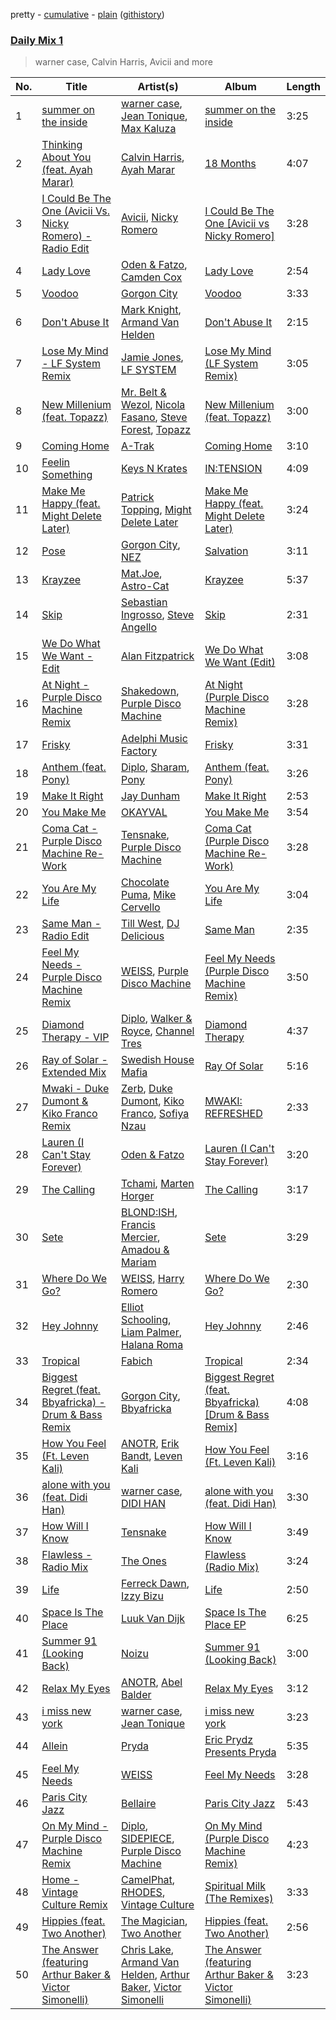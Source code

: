 pretty - [cumulative](/playlists/cumulative/Daily%20Mix%201.md) - [plain](/playlists/plain/37i9dQZF1E381TIGlTphwu) ([githistory](https://github.githistory.xyz/vitokorn/spotify-playlist-archive/blob/master/playlists/plain/37i9dQZF1E381TIGlTphwu))
### [Daily Mix 1](https://open.spotify.com/playlist/37i9dQZF1E381TIGlTphwu)

> warner case, Calvin Harris, Avicii and more

| No. | Title | Artist(s) | Album | Length |
|---|---|---|---|---|
| 1 | [summer on the inside](https://open.spotify.com/track/0IRDLaO3ng5eyl4Po8hZXj) | [warner case](https://open.spotify.com/artist/106OuakzOxxbXTuigEEf01), [Jean Tonique](https://open.spotify.com/artist/6BVLQfvzlvlNZ43WjbFgbI), [Max Kaluza](https://open.spotify.com/artist/6lNLgymfWudNsbC0Vio7Qi) | [summer on the inside](https://open.spotify.com/album/1bkPNy0jxEKPG7nSTn5Saa) | 3:25 |
| 2 | [Thinking About You (feat. Ayah Marar)](https://open.spotify.com/track/1KtD0xaLAikgIt5tPbteZQ) | [Calvin Harris](https://open.spotify.com/artist/7CajNmpbOovFoOoasH2HaY), [Ayah Marar](https://open.spotify.com/artist/4xQ2BGOBUXgjxO2PAhrIyS) | [18 Months](https://open.spotify.com/album/7w19PFbxAjwZ7UVNp9z0uT) | 4:07 |
| 3 | [I Could Be The One (Avicii Vs. Nicky Romero) - Radio Edit](https://open.spotify.com/track/1sh6lL6cmlcwhqZKGiKBua) | [Avicii](https://open.spotify.com/artist/1vCWHaC5f2uS3yhpwWbIA6), [Nicky Romero](https://open.spotify.com/artist/5ChF3i92IPZHduM7jN3dpg) | [I Could Be The One [Avicii vs Nicky Romero]](https://open.spotify.com/album/0sOrbRnJcNod63r49kmGVb) | 3:28 |
| 4 | [Lady Love](https://open.spotify.com/track/3ACTBfO2gL0RY2a3Eb5kY5) | [Oden & Fatzo](https://open.spotify.com/artist/2YEnrpAWWaNRFumgde1lLH), [Camden Cox](https://open.spotify.com/artist/5mNpMP01Co4vXZ3U0fWP3C) | [Lady Love](https://open.spotify.com/album/6XGxAqDf3339vdyvHKuUhh) | 2:54 |
| 5 | [Voodoo](https://open.spotify.com/track/3JsH3qnwhYGs20PBMsCgNx) | [Gorgon City](https://open.spotify.com/artist/4VNQWV2y1E97Eqo2D5UTjx) | [Voodoo](https://open.spotify.com/album/32JzuMXyPDs6ihDnRGh8vy) | 3:33 |
| 6 | [Don't Abuse It](https://open.spotify.com/track/5E9ulwLRaDx2tO9liULCuE) | [Mark Knight](https://open.spotify.com/artist/3h11MHQeCrcsUgRRijI1zL), [Armand Van Helden](https://open.spotify.com/artist/3cQA9WH8liZfeja1DxcDYE) | [Don't Abuse It](https://open.spotify.com/album/3z8N7BrygP8gQIrirqvE6v) | 2:15 |
| 7 | [Lose My Mind - LF System Remix](https://open.spotify.com/track/6fjUv9Hv9r6I8fSJWcb7Nh) | [Jamie Jones](https://open.spotify.com/artist/4admDxmnri5Zco0xYrJ0ji), [LF SYSTEM](https://open.spotify.com/artist/0HxX6imltnNXJyQhu4nsiO) | [Lose My Mind (LF System Remix)](https://open.spotify.com/album/70nwzNRPReYnogzQ5XA42b) | 3:05 |
| 8 | [New Millenium (feat. Topazz)](https://open.spotify.com/track/1eEPPA57q2V1EqHZ4O46mU) | [Mr. Belt & Wezol](https://open.spotify.com/artist/19VDJ9IKyBSUMDJxLsasP6), [Nicola Fasano](https://open.spotify.com/artist/0AJ9YvsEOnAqMB9Q15TfYQ), [Steve Forest](https://open.spotify.com/artist/0U6suWTdf1eQtxorBi2Chu), [Topazz](https://open.spotify.com/artist/46Ypf6yVzj7hnEwhoe6JOg) | [New Millenium (feat. Topazz)](https://open.spotify.com/album/4kW4lp8sqMrDAckcSsDDeG) | 3:00 |
| 9 | [Coming Home](https://open.spotify.com/track/5ZEdhFOZZp52eXqLwyYtXB) | [A-Trak](https://open.spotify.com/artist/3TaUSUXn41GixL7zbvrIDt) | [Coming Home](https://open.spotify.com/album/5bbKCKMeCRQz9Rna29DyyZ) | 3:10 |
| 10 | [Feelin Something](https://open.spotify.com/track/4SCJfdOJzxBxNzbbzUvNvF) | [Keys N Krates](https://open.spotify.com/artist/6c1pBXHYjFcGQQNO5MMsdd) | [IN:TENSION](https://open.spotify.com/album/5Om5ffiuTukQ7HdnSMxm1h) | 4:09 |
| 11 | [Make Me Happy (feat. Might Delete Later)](https://open.spotify.com/track/3O4mzMMjxZpCQUSYtq4So4) | [Patrick Topping](https://open.spotify.com/artist/7yRimuQSC5Ks3T2Ts0iyZa), [Might Delete Later](https://open.spotify.com/artist/71j4PhDtWqw0LIG5MXBLxT) | [Make Me Happy (feat. Might Delete Later)](https://open.spotify.com/album/6weN60IhSCAWjhlt6jjaKs) | 3:24 |
| 12 | [Pose](https://open.spotify.com/track/5LBemsCrsGqsXSGYA8i2z6) | [Gorgon City](https://open.spotify.com/artist/4VNQWV2y1E97Eqo2D5UTjx), [NEZ](https://open.spotify.com/artist/2Mwy2BwAUT3WU1cZa3pvEW) | [Salvation](https://open.spotify.com/album/34yu5063EpoaKKir1m0q9e) | 3:11 |
| 13 | [Krayzee](https://open.spotify.com/track/3TvbT40I2mQUn6jliOM82r) | [Mat.Joe](https://open.spotify.com/artist/38jpuy3yt3QIxQ8Fn1HTeJ), [Astro-Cat](https://open.spotify.com/artist/7AqFHR0xmbUjgrIuQvj8zW) | [Krayzee](https://open.spotify.com/album/0mh0kqpTJViSsWPCaW8mgY) | 5:37 |
| 14 | [Skip](https://open.spotify.com/track/0OHyE7d3EfGT6jIDVRN4Qn) | [Sebastian Ingrosso](https://open.spotify.com/artist/6hyMWrxGBsOx6sWcVj1DqP), [Steve Angello](https://open.spotify.com/artist/4FqPRilb0Ja0TKG3RS3y4s) | [Skip](https://open.spotify.com/album/6FGPOgL60G0VhYki83WFCE) | 2:31 |
| 15 | [We Do What We Want - Edit](https://open.spotify.com/track/2qGvgsRsmrB0Y7Y4MmuP1M) | [Alan Fitzpatrick](https://open.spotify.com/artist/40JyDxGqtYSowWYT2jaive) | [We Do What We Want (Edit)](https://open.spotify.com/album/5WzbzjfI0AeLlYwyZ1rHOa) | 3:08 |
| 16 | [At Night - Purple Disco Machine Remix](https://open.spotify.com/track/4tTpmg8AGcChIUnuio4CtR) | [Shakedown](https://open.spotify.com/artist/0vSfjPjAbekoehCpmy1RV1), [Purple Disco Machine](https://open.spotify.com/artist/2WBJQGf1bT1kxuoqziH5g4) | [At Night (Purple Disco Machine Remix)](https://open.spotify.com/album/3VOlBZwQrQ16ggaQ9ksHZ7) | 3:28 |
| 17 | [Frisky](https://open.spotify.com/track/2lKmYY2bxlFG7ePVoIzN1v) | [Adelphi Music Factory](https://open.spotify.com/artist/27cAR2QA0zM5v0KL9JNWwe) | [Frisky](https://open.spotify.com/album/40TIYblwtSrniXTU9sPs0l) | 3:31 |
| 18 | [Anthem (feat. Pony)](https://open.spotify.com/track/5jUL1jDCcp8zDT6tEXuwrF) | [Diplo](https://open.spotify.com/artist/5fMUXHkw8R8eOP2RNVYEZX), [Sharam](https://open.spotify.com/artist/7rVEQZBDtYmToQaYOQJCm2), [Pony](https://open.spotify.com/artist/5YVzHQeLnRkEYK5T5XFQ0q) | [Anthem (feat. Pony)](https://open.spotify.com/album/3xtRQ3b9wIfiZT6T7GK7j7) | 3:26 |
| 19 | [Make It Right](https://open.spotify.com/track/0YY6R2AtObBMKFZyVV2fZ5) | [Jay Dunham](https://open.spotify.com/artist/4JWZwoacJTvnATTK9BUE34) | [Make It Right](https://open.spotify.com/album/3V9ACaGgCltZJISgul0fTF) | 2:53 |
| 20 | [You Make Me](https://open.spotify.com/track/6szHRTrnaGoTlubXfFw2Fb) | [OKAYVAL](https://open.spotify.com/artist/41TOOGX3nHghrVvmDJDHhQ) | [You Make Me](https://open.spotify.com/album/6dwhzooLzd62qEZKdiIpei) | 3:54 |
| 21 | [Coma Cat - Purple Disco Machine Re-Work](https://open.spotify.com/track/1BMFet4vUoOgpLYIl3kVMQ) | [Tensnake](https://open.spotify.com/artist/75nC6MXUalYZSOd7OfNkwq), [Purple Disco Machine](https://open.spotify.com/artist/2WBJQGf1bT1kxuoqziH5g4) | [Coma Cat (Purple Disco Machine Re-Work)](https://open.spotify.com/album/0xQYiQjTVXSJFEqgM7GgUC) | 3:28 |
| 22 | [You Are My Life](https://open.spotify.com/track/51ecx8vfBmfo9maBzKDBfa) | [Chocolate Puma](https://open.spotify.com/artist/5Aw0IGM5JS3FuTgtRsDWGA), [Mike Cervello](https://open.spotify.com/artist/4zYX8Aa744hQ5O2hpAYQI3) | [You Are My Life](https://open.spotify.com/album/4XdIx8D65ziUGCnmV4jl1W) | 3:04 |
| 23 | [Same Man - Radio Edit](https://open.spotify.com/track/6ddwAG3GRjdrdQQlyvzYLC) | [Till West](https://open.spotify.com/artist/3tIGIHJ3XB7iLxJjuM6dQn), [DJ Delicious](https://open.spotify.com/artist/5Bwa0MY2tBdOAJg8K5PLSQ) | [Same Man](https://open.spotify.com/album/2QJhCVrghPLmletf7mhsMo) | 2:35 |
| 24 | [Feel My Needs - Purple Disco Machine Remix](https://open.spotify.com/track/3RiRFyvasDtAv8n0AQUKFG) | [WEISS](https://open.spotify.com/artist/0FBRY66KVaAiddGVefikLB), [Purple Disco Machine](https://open.spotify.com/artist/2WBJQGf1bT1kxuoqziH5g4) | [Feel My Needs (Purple Disco Machine Remix)](https://open.spotify.com/album/6mNS1Ud3X58uDBksuGAlAQ) | 3:50 |
| 25 | [Diamond Therapy - VIP](https://open.spotify.com/track/2Mu2YlVCDCZ6VDnLEHIVG4) | [Diplo](https://open.spotify.com/artist/5fMUXHkw8R8eOP2RNVYEZX), [Walker & Royce](https://open.spotify.com/artist/1lAwVq9MxNJkB0dEY6xNoV), [Channel Tres](https://open.spotify.com/artist/4cUkGQyhLFqKHBtL58HYVp) | [Diamond Therapy](https://open.spotify.com/album/6Ts98dV2mvynqieN4j3TOO) | 4:37 |
| 26 | [Ray of Solar - Extended Mix](https://open.spotify.com/track/32DSS0lGNkOJ2nJAqQCroY) | [Swedish House Mafia](https://open.spotify.com/artist/1h6Cn3P4NGzXbaXidqURXs) | [Ray Of Solar](https://open.spotify.com/album/4oKQeboZg2r2GVkCCZ4iFR) | 5:16 |
| 27 | [Mwaki - Duke Dumont & Kiko Franco Remix](https://open.spotify.com/track/3rONCYbd5sc60wqbNXU4sO) | [Zerb](https://open.spotify.com/artist/6mDl7lQiLxT0iQ8LYhAlWy), [Duke Dumont](https://open.spotify.com/artist/61lyPtntblHJvA7FMMhi7E), [Kiko Franco](https://open.spotify.com/artist/3SNKZ8uTQoSyMsUNqNBOD2), [Sofiya Nzau](https://open.spotify.com/artist/5Y2FS5YbGf7yRDumzD5nY3) | [MWAKI: REFRESHED](https://open.spotify.com/album/4RnA2Ya7Uk41NpunTjEEx4) | 2:33 |
| 28 | [Lauren (I Can't Stay Forever)](https://open.spotify.com/track/33tYADyL2aZctrvR59K1bQ) | [Oden & Fatzo](https://open.spotify.com/artist/2YEnrpAWWaNRFumgde1lLH) | [Lauren (I Can't Stay Forever)](https://open.spotify.com/album/3L1NLn5rcrmV4uVqgaoTI7) | 3:20 |
| 29 | [The Calling](https://open.spotify.com/track/4ANmPUsA3LAvOSP8xen6Vt) | [Tchami](https://open.spotify.com/artist/1KpCi9BOfviCVhmpI4G2sY), [Marten Horger](https://open.spotify.com/artist/5TGUXQza7oM9ubKNvUD2sx) | [The Calling](https://open.spotify.com/album/0Zq4pT3WEPhlGjaerScLLY) | 3:17 |
| 30 | [Sete](https://open.spotify.com/track/5B4gUqNKYgU38ULSWP5Bzj) | [BLOND:ISH](https://open.spotify.com/artist/6zsJjoCtL1WByG0VsuFWzR), [Francis Mercier](https://open.spotify.com/artist/44qAhQu52dYKcHOFQd3esf), [Amadou & Mariam](https://open.spotify.com/artist/3KH7WsR2JZQ94Ik8SyabU6) | [Sete](https://open.spotify.com/album/2dUSIzfLEgYB3QJB2Vt8j3) | 3:29 |
| 31 | [Where Do We Go?](https://open.spotify.com/track/3reyyWDm2gq1QHSBKGO0v1) | [WEISS](https://open.spotify.com/artist/0FBRY66KVaAiddGVefikLB), [Harry Romero](https://open.spotify.com/artist/36AJmodiIrwV9U3QOiLMYM) | [Where Do We Go?](https://open.spotify.com/album/0OnuZpSQIi0BuOlbSK4X9g) | 2:30 |
| 32 | [Hey Johnny](https://open.spotify.com/track/15SLiPyEEdXAiHapLtVH2i) | [Elliot Schooling](https://open.spotify.com/artist/6kxjV47PkAw81io31d6OWu), [Liam Palmer](https://open.spotify.com/artist/0X08iR3Fp37Hoa9b1pjHnR), [Halana Roma](https://open.spotify.com/artist/4aT40MpEZA991HEmvBl8EU) | [Hey Johnny](https://open.spotify.com/album/57tAc24bry94exylcgFdUM) | 2:46 |
| 33 | [Tropical](https://open.spotify.com/track/2poEVOQBMhvJGQUkmUpKiC) | [Fabich](https://open.spotify.com/artist/1mwP5J1kB8clYx0SoNL0uh) | [Tropical](https://open.spotify.com/album/5hj3Xn66gNEA68eAbvretX) | 2:34 |
| 34 | [Biggest Regret (feat. Bbyafricka) - Drum & Bass Remix](https://open.spotify.com/track/5ZK4PCdvmX404mUd7aPdVf) | [Gorgon City](https://open.spotify.com/artist/4VNQWV2y1E97Eqo2D5UTjx), [Bbyafricka](https://open.spotify.com/artist/019gRg7DezPMbaI1xRZD6W) | [Biggest Regret (feat. Bbyafricka) [Drum & Bass Remix]](https://open.spotify.com/album/5Z2rWGpEnl61vEEwmfXjKI) | 4:08 |
| 35 | [How You Feel (Ft. Leven Kali)](https://open.spotify.com/track/3Kwj07sN1wdzlRNMU8rNX0) | [ANOTR](https://open.spotify.com/artist/4p5WgeiPSPpqPDs7T6OkWf), [Erik Bandt](https://open.spotify.com/artist/4vhZgo4uiuMnCgnSJEb7yb), [Leven Kali](https://open.spotify.com/artist/5YZ5AExR68U3ZblH6HcO6B) | [How You Feel (Ft. Leven Kali)](https://open.spotify.com/album/76AAYzJLL9rJHfOkPNAeB9) | 3:16 |
| 36 | [alone with you (feat. Didi Han)](https://open.spotify.com/track/3iqbypJ2BSVHc7QMvXG19E) | [warner case](https://open.spotify.com/artist/106OuakzOxxbXTuigEEf01), [DIDI HAN](https://open.spotify.com/artist/2j74J6dIUd8X3x6UKH3pZF) | [alone with you (feat. Didi Han)](https://open.spotify.com/album/37uFN79H6w1fYvjcA6FZVz) | 3:30 |
| 37 | [How Will I Know](https://open.spotify.com/track/5lTOYADoL5tJq6SZcqXRnw) | [Tensnake](https://open.spotify.com/artist/75nC6MXUalYZSOd7OfNkwq) | [How Will I Know](https://open.spotify.com/album/74Nkxj48PhowNWMxoIz9SH) | 3:49 |
| 38 | [Flawless - Radio Mix](https://open.spotify.com/track/4YUDI60uPW9pbpDYTSe51x) | [The Ones](https://open.spotify.com/artist/59z0q3rlcVQoAPg7YbFbgv) | [Flawless (Radio Mix)](https://open.spotify.com/album/0YLmIFyPXCy1vai9iTwjUZ) | 3:24 |
| 39 | [Life](https://open.spotify.com/track/5uIPgZYAPggdErCVj6lY56) | [Ferreck Dawn](https://open.spotify.com/artist/3cnAJv9gydgm52KFIsdvO8), [Izzy Bizu](https://open.spotify.com/artist/6b5YOgXIliAozdo49vUCJQ) | [Life](https://open.spotify.com/album/31QOLr0kdg0qjiZboNEm7b) | 2:50 |
| 40 | [Space Is The Place](https://open.spotify.com/track/5l0LfA1cpq06keyGpZJd11) | [Luuk Van Dijk](https://open.spotify.com/artist/1KFfk3NtblIJtGEqyiR31t) | [Space Is The Place EP](https://open.spotify.com/album/5viYIzsupOuDCbtCtfv9t3) | 6:25 |
| 41 | [Summer 91 (Looking Back)](https://open.spotify.com/track/4FEcEwbE2vsqhxbTPtiNTL) | [Noizu](https://open.spotify.com/artist/3VRyybsQu0MDG0F2LBxnv7) | [Summer 91 (Looking Back)](https://open.spotify.com/album/4QCh5emLRWuIg8CUzprNXm) | 3:00 |
| 42 | [Relax My Eyes](https://open.spotify.com/track/5u4hhtZ7f4rWkMZEZcTKrH) | [ANOTR](https://open.spotify.com/artist/4p5WgeiPSPpqPDs7T6OkWf), [Abel Balder](https://open.spotify.com/artist/0jqbEIAvdjUOi5Za48pzQG) | [Relax My Eyes](https://open.spotify.com/album/2vIDF8BeMN3BcF0yOSMgmN) | 3:12 |
| 43 | [i miss new york](https://open.spotify.com/track/1BbrIpVnqNzTJqBBYvfgkY) | [warner case](https://open.spotify.com/artist/106OuakzOxxbXTuigEEf01), [Jean Tonique](https://open.spotify.com/artist/6BVLQfvzlvlNZ43WjbFgbI) | [i miss new york](https://open.spotify.com/album/00UsuOsS3TvApV8OH4ba6P) | 3:23 |
| 44 | [Allein](https://open.spotify.com/track/15PdA8p8usmrc4lWbZmm7H) | [Pryda](https://open.spotify.com/artist/37U9sPqTZMd7AKJCWgcvkt) | [Eric Prydz Presents Pryda](https://open.spotify.com/album/4NNdLCqeVIW05mdQiG2zua) | 5:35 |
| 45 | [Feel My Needs](https://open.spotify.com/track/7nionv2ijjqUlg9m5iWPTc) | [WEISS](https://open.spotify.com/artist/0FBRY66KVaAiddGVefikLB) | [Feel My Needs](https://open.spotify.com/album/1DhXzsPrJjFpwOKRPV2Hpu) | 3:28 |
| 46 | [Paris City Jazz](https://open.spotify.com/track/2HTzzn4hP4PHlX2nLotWF4) | [Bellaire](https://open.spotify.com/artist/6yeeXqk3RxV7l5DxmlXMnw) | [Paris City Jazz](https://open.spotify.com/album/74oUF61TEC97Wbh4y3YsPS) | 5:43 |
| 47 | [On My Mind - Purple Disco Machine Remix](https://open.spotify.com/track/3ruSBJtsa5dVwbIl7miXBw) | [Diplo](https://open.spotify.com/artist/5fMUXHkw8R8eOP2RNVYEZX), [SIDEPIECE](https://open.spotify.com/artist/5czbzNZZfWpyFgZyfT3Mkk), [Purple Disco Machine](https://open.spotify.com/artist/2WBJQGf1bT1kxuoqziH5g4) | [On My Mind (Purple Disco Machine Remix)](https://open.spotify.com/album/1lxySs5EqOgFPkguQ9a4Si) | 4:23 |
| 48 | [Home - Vintage Culture Remix](https://open.spotify.com/track/0uL3tsAnQkVKEWSq43VXAB) | [CamelPhat](https://open.spotify.com/artist/240wlM8vDrf6S4zCyzGj2W), [RHODES](https://open.spotify.com/artist/07FfkbljNIdl45Ijlh1aXS), [Vintage Culture](https://open.spotify.com/artist/28uJnu5EsrGml2tBd7y8ts) | [Spiritual Milk (The Remixes)](https://open.spotify.com/album/38XbD4SdKs9taVjS9vwRnb) | 3:33 |
| 49 | [Hippies (feat. Two Another)](https://open.spotify.com/track/6X6Czunvadm5759A96SjFD) | [The Magician](https://open.spotify.com/artist/4WUGQykLBGFfsl0Qjl6TDM), [Two Another](https://open.spotify.com/artist/35RvGPQ1OxbEZknWyiaAcs) | [Hippies (feat. Two Another)](https://open.spotify.com/album/3vEwdL6Z0w5qmtugmWQUvf) | 2:56 |
| 50 | [The Answer (featuring Arthur Baker & Victor Simonelli)](https://open.spotify.com/track/5whiPPRn248jYANBCMzQoB) | [Chris Lake](https://open.spotify.com/artist/5Igpc9iLZ3YGtKeYfSrrOE), [Armand Van Helden](https://open.spotify.com/artist/3cQA9WH8liZfeja1DxcDYE), [Arthur Baker](https://open.spotify.com/artist/5YzGCkGA6XEGKs2C9KRVKA), [Victor Simonelli](https://open.spotify.com/artist/1wO0AVFTGzQNoM9uv2oM1M) | [The Answer (featuring Arthur Baker & Victor Simonelli)](https://open.spotify.com/album/6PgMh1HW0Gp85SxTK2s4yc) | 3:23 |